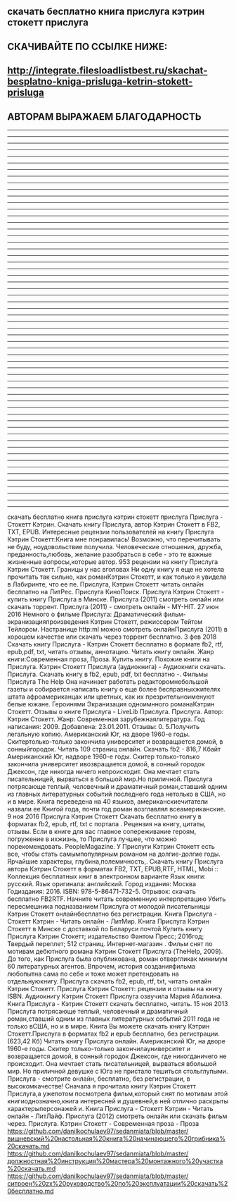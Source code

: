 скачать бесплатно книга прислуга кэтрин стокетт прислуга
--------------------------------------------------
СКАЧИВАЙТЕ ПО ССЫЛКЕ НИЖЕ:
--------------------------------------------------
http://integrate.filesloadlistbest.ru/skachat-besplatno-kniga-prisluga-ketrin-stokett-prisluga
--------------------------------------------------
АВТОРАМ ВЫРАЖАЕМ БЛАГОДАРНОСТЬ
--------------------------------------------------
--------------------------------------------------
--------------------------------------------------
--------------------------------------------------
--------------------------------------------------
--------------------------------------------------
--------------------------------------------------
--------------------------------------------------
--------------------------------------------------
--------------------------------------------------
--------------------------------------------------
--------------------------------------------------
--------------------------------------------------
--------------------------------------------------
--------------------------------------------------
--------------------------------------------------
--------------------------------------------------
--------------------------------------------------
--------------------------------------------------
--------------------------------------------------
--------------------------------------------------
--------------------------------------------------
--------------------------------------------------
--------------------------------------------------
--------------------------------------------------
--------------------------------------------------
--------------------------------------------------
--------------------------------------------------
--------------------------------------------------
--------------------------------------------------
--------------------------------------------------
--------------------------------------------------
--------------------------------------------------
--------------------------------------------------
--------------------------------------------------
--------------------------------------------------
--------------------------------------------------
--------------------------------------------------
--------------------------------------------------
--------------------------------------------------
--------------------------------------------------
--------------------------------------------------
--------------------------------------------------
--------------------------------------------------
--------------------------------------------------
--------------------------------------------------
--------------------------------------------------
--------------------------------------------------
--------------------------------------------------
--------------------------------------------------
--------------------------------------------------
--------------------------------------------------
--------------------------------------------------
--------------------------------------------------
--------------------------------------------------
--------------------------------------------------
--------------------------------------------------
--------------------------------------------------
--------------------------------------------------
скачать бесплатно книга прислуга кэтрин стокетт прислуга Прислуга - Стокетт Кэтрин. Скачать книгу Прислуга, автор Кэтрин Стокетт в FB2, TXT, EPUB. Интересные рецензии пользователей на книгу Прислуга Кэтрин Стокетт:Книга мне понравилась! Возможно, что перечитывать не буду, ноудовольствие получила. Человеческие отношения, дружба, преданность,любовь, желание разобраться в себе - это те важные жизненные вопросы,которые автор. 953 рецензии на книгу Прислуга Кэтрин Стокетт. Границы у нас вголовах Ни одну книгу я еще не хотела прочитать так сильно, как романКэтрин Стокетт, и как только я увидела в Лабиринте, что ее пе. Прислуга, Кэтрин Стокетт  читать онлайн бесплатно на ЛитРес. Прислуга  КиноПоиск. Прислуга Кэтрин Стокетт - купить книгу Прислуга в Минске. Прислуга (2011) смотреть онлайн или скачать торрент. Прислуга (2011) - смотреть онлайн - MY-HIT. 27 июн 2016  Немного о фильме Прислуга: Драматический фильм-экранизацияпроизведения Кэтрин Стокетт, режиссером Тейтом Тейлором.  Настранице http:ml можно смотреть онлайнПрислуга (2011) в хорошем качестве или скачать через торрент бесплатно. 3 фев 2018  Скачать книгу Прислуга - Кэтрин Стокетт бесплатно в формате fb2, rtf, epub,pdf, txt, читать отзывы, аннотацию. Читать книгу онлайн. Жанр книги:Современная проза, Проза. Купить книгу. Похожие книги на Прислуга. Кэтрин Стокетт  Прислуга (аудиокнига) - Аудиокниги скачать. Прислуга. Скачать книгу в fb2, epub, pdf, txt бесплатно -. Фильмы  Прислуга  The Help  Она начинает работать редакторомнебольшой газеты и собирается написать книгу о еще более бесправныхжителях штата  афроамериканцах или цветных, как их презрительноименуют белые южане. Героинями  Экранизация одноимнного романаКэтрин Стокетт. Отзывы о книге Прислуга - LiveLib
Прислуга. Прислуга. Автор: Кэтрин Стокетт. Жанр: Современная зарубежнаялитература. Год написания: 2009. Добавлена: 23.01.2011. Отзывы: 0. 5.Получить легальную копию. Американский Юг, на дворе 1960-е годы. Скитертолько-только закончила университет и возвращается домой, в сонныйгородок. Читать 109 страниц онлайн. Cкачать fb2 - 816,7 Кбайт Американский Юг, надворе 1960-е годы. Скитер только-только закончила университет ивозвращается домой, в сонный городок Джексон, где никогда ничего непроисходит. Она мечтает стать писательницей, вырваться в большой мир.Но приличной. Прислуга  потрясающе теплый, человечный и драматичный роман,ставший одним из главных литературных событий последнего года нетолько в США, но и в мире. Книга переведена на 40 языков, американскиечитатели назвали ее Книгой года, почти год роман возглавлял всеамериканские. 9 ноя 2016  Прислуга Кэтрин Стокетт  Скачать бесплатно книгу в форматах fb2, epub, rtf, txt с портала . Рецензия на книгу, цитаты, отзывы. Если в книге для вас главное  сопереживание героям, погружение в ихжизнь, то Прислуга  лучшее, что можно порекомендовать. PeopleMagazine. У Прислуги Кэтрин Стокетт есть все, чтобы стать самымпопулярным романом на долгие-долгие годы. Ярчайшие характеры, глубина,полемичность,. Скачать книгу Прислуга автора Кэтрин Стокетт в форматах FB2, TXT, EPUB,RTF, HTML, Mobi :: Коллекция бесплатных книг в электронном варианте Язык книги: русский. Язык оригинала: английский. Город издания: Москва Годиздания: 2016. ISBN: 978-5-86471-732-5. Отрывок: скачать бесплатно FB2RTF. Начните читать современную интерпретацию Убить пересмешника подназванием Прислуга от молодой писательницы Кэтрин Стокетт онлайнбесплатно без регистрации. Книга Прислуга - Стокетт Кэтрин - Читать онлайн  - ЛитМир. Книга Прислуга Кэтрин Стокетт в Минске с доставкой по Беларуси почтой.Купить книгу Прислуга Кэтрин Стокетт; издательство Фантом Пресс; 2016год; Твердый переплет; 512 страниц. Интернет-магазин . Фильм снят по мотивам дебютного романа Кэтрин Стокетт Прислуга (TheHelp, 2009).  До того, как Прислуга была опубликована, роман отвергликак минимум 60 литературных агентов.  Впрочем, история созданияфильма любопытна сама по себе и тоже может претендовать на отдельнуюкнигу. Прислуга скачать fb2, epub, rtf, txt, читать онлайн  Кэтрин Стокетт. Прислуга Кэтрин Стокетт: рецензии и отзывы на книгу  ISBN. Аудиокнигу Кэтрин Стокетт Прислуга озвучила Мария Абалкина. Книга Прислуга - Кэтрин Стокетт скачать бесплатно, читать. 15 ноя 2013  Прислуга  потрясающе теплый, человечный и драматичный роман,ставший одним из главных литературных событий 2011 года не только вСША, но и в мире. Книга  Вы можете скачать книгу Кэтрин Стокетт.Прислуга в форматах fb2 и epub бесплатно, без регистрации. (623,42 Кб)
Читать книгу Прислуга онлайн. Американский Юг, на дворе 1960-е годы. Скитер только-только закончилауниверситет и возвращается домой, в сонный городок Джексон, где никогданичего не происходит. Она мечтает стать писательницей, вырваться вбольшой мир. Но приличной девушке с Юга не пристало тешиться стольглупыми. Прислуга - смотрите онлайн, бесплатно, без регистрации, в высокомкачестве!  Сначала я прочитала книгу Кэтрин Стокетт Прислуга,а ужепотом посмотрела фильм,который снят по мотивам этой книгиоднозначно,книга интересней и душевней,в ней отлично раскрыты характерыперсонажей и. Книга Прислуга - Стокетт Кэтрин - Читать онлайн  - ЛитЛайф. Прислуга (2012) смотреть онлайн или скачать фильм через. Прислуга. Кэтрин Стокетт - Современная проза - Проза
https://github.com/danilkochulaev97/sedanmiata/blob/master/вишневский%20настольная%20книга%20начинающего%20грибника%20скачать.md
https://github.com/danilkochulaev97/sedanmiata/blob/master/должностная%20инструкция%20мастера%20монтажного%20участка%20скачать.md
https://github.com/danilkochulaev97/sedanmiata/blob/master/ситроен%20zx%20руководство%20по%20эксплуатации%20скачать%20бесплатно.md